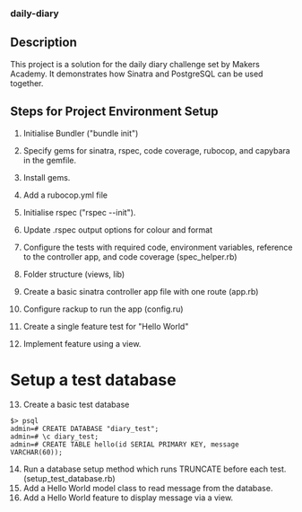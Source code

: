 ### daily-diary

## Description

This project is a solution for the daily diary challenge set by Makers Academy. It demonstrates how Sinatra and PostgreSQL can be used together.

## Steps for Project Environment Setup

1) Initialise Bundler ("bundle init")
2) Specify gems for sinatra, rspec, code coverage, rubocop, and capybara in the gemfile.
3) Install gems.
4) Add a rubocop.yml file

5) Initialise rspec ("rspec --init").
6) Update .rspec output options for colour and format
7) Configure the tests with required code, environment variables, reference to the controller app, and code coverage (spec_helper.rb)

8) Folder structure (views, lib)

9) Create a basic sinatra controller app file with one route (app.rb)
10) Configure rackup to run the app (config.ru)
11) Create a single feature test for "Hello World"
12) Implement feature using a view.

# Setup a test database

13) Create a basic test database
```
$> psql
admin=# CREATE DATABASE "diary_test";
admin=# \c diary_test;
admin=# CREATE TABLE hello(id SERIAL PRIMARY KEY, message VARCHAR(60));
```
14) Run a database setup method which runs TRUNCATE before each test. (setup_test_database.rb)
15) Add a Hello World model class to read message from the database.
16) Add a Hello World feature to display message via a view.

